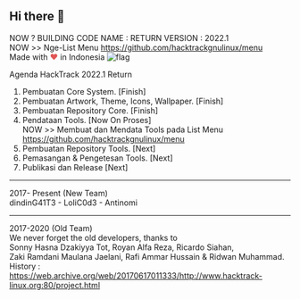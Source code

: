 ## Hi there 👋 
NOW ? BUILDING CODE NAME : RETURN VERSION : 2022.1  
NOW >> Nge-List Menu https://github.com/hacktrackgnulinux/menu  
Made with <span style="color: #e25555;">&#9829;</span> in Indonesia ![flag](http://www.flags-and-anthems.com/images/flags/i/flag-indonesia-wehende-flagge-12x18.gif)

Agenda HackTrack 2022.1 Return   
1. Pembuatan Core System. [Finish]  
2. Pembuatan Artwork, Theme, Icons, Wallpaper. [Finish]  
3. Pembuatan Repository Core. [Finish]  
4. Pendataan Tools. [Now On Proses]  
   NOW >> Membuat dan Mendata Tools pada List Menu https://github.com/hacktrackgnulinux/menu    
5. Pembuatan Repository Tools. [Next]  
6. Pemasangan & Pengetesan Tools. [Next]  
7. Publikasi dan Release [Next]  

 -------------------------------------------------------------
2017- Present (New Team)  
dindinG41T3 - LoliC0d3 - Antinomi  

  -------------------------------------------------------------
2017-2020 (Old Team)  
We never forget the old developers, thanks to  
Sonny Hasna Dzakiyya Tot, Royan Alfa Reza, Ricardo Siahan,  
Zaki Ramdani Maulana Jaelani, Rafi Ammar Hussain & Ridwan Muhammad.  
History : https://web.archive.org/web/20170617011333/http://www.hacktrack-linux.org:80/project.html  
<!--

**Here are some ideas to get you started:**

🙋‍♀️ A short introduction - what is your organization all about?
🌈 Contribution guidelines - how can the community get involved?
👩‍💻 Useful resources - where can the community find your docs? Is there anything else the community should know?
🍿 Fun facts - what does your team eat for breakfast?
🧙 Remember, you can do mighty things with the power of [Markdown](https://docs.github.com/github/writing-on-github/getting-started-with-writing-and-formatting-on-github/basic-writing-and-formatting-syntax)
-->
